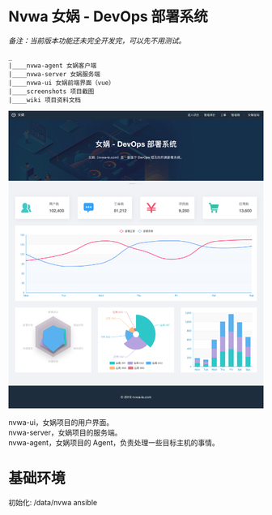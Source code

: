 # Nvwa 女娲 - DevOps 部署系统

*备注：当前版本功能还未完全开发完，可以先不用测试。*


```
_
|____nvwa-agent 女娲客户端
|____nvwa-server 女娲服务端
|____nvwa-ui 女娲前端界面（vue）
|____screenshots 项目截图
|____wiki 项目资料文档

```
![nvwa-home](./screenshots/home.png)

nvwa-ui，女娲项目的用户界面。  
nvwa-server，女娲项目的服务端。  
nvwa-agent，女娲项目的 Agent，负责处理一些目标主机的事情。

# 基础环境

初始化: /data/nvwa
ansible